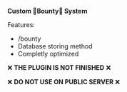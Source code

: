 **Custom 💸Bounty💸 System**

Features:
  - /bounty
  - Database storing method
  - Completly optimized

❌ **THE PLUGIN IS NOT FINISHED** ❌

❌ **DO NOT USE ON PUBLIC SERVER** ❌

